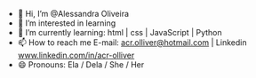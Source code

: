 - 👋 Hi, I’m @Alessandra Oliveira 
- 👀 I’m interested in learning
- 🌱 I’m currently learning:  html | css | JavaScript | Python 
- 📫 How to reach me E-mail: acr.olliver@hotmail.com | Linkedin www.linkedin.com/in/acr-olliver
- 😄 Pronouns: Ela / Dela / She / Her


<!---
AlessandraOliver/AlessandraOliver is a ✨ special ✨ repository because its `README.md` (this file) appears on your GitHub profile.
You can click the Preview link to take a look at your changes.
--->
